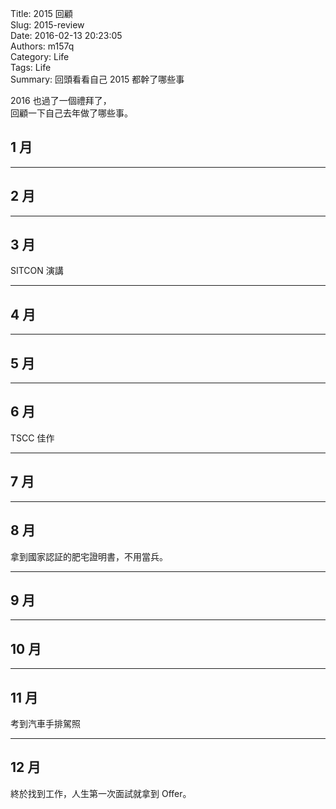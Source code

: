 Title: 2015 回顧  
Slug: 2015-review  
Date: 2016-02-13 20:23:05  
Authors: m157q  
Category: Life  
Tags: Life  
Summary: 回頭看看自己 2015 都幹了哪些事  
  
2016 也過了一個禮拜了，  
回顧一下自己去年做了哪些事。  
  
## 1 月  
  
---  
  
## 2 月  
  
---  
  
## 3 月  
  
SITCON 演講  
  
---  
  
## 4 月  
  
---  
  
## 5 月  
  
---  
  
## 6 月  
  
TSCC 佳作  
  
---  
  
## 7 月  
  
---  
  
## 8 月  
  
拿到國家認証的肥宅證明書，不用當兵。  
  
---  
  
## 9 月  
  
---  
  
## 10 月  
  
---  
  
## 11 月  
  
考到汽車手排駕照  
  
---  
  
## 12 月  
  
終於找到工作，人生第一次面試就拿到 Offer。  
